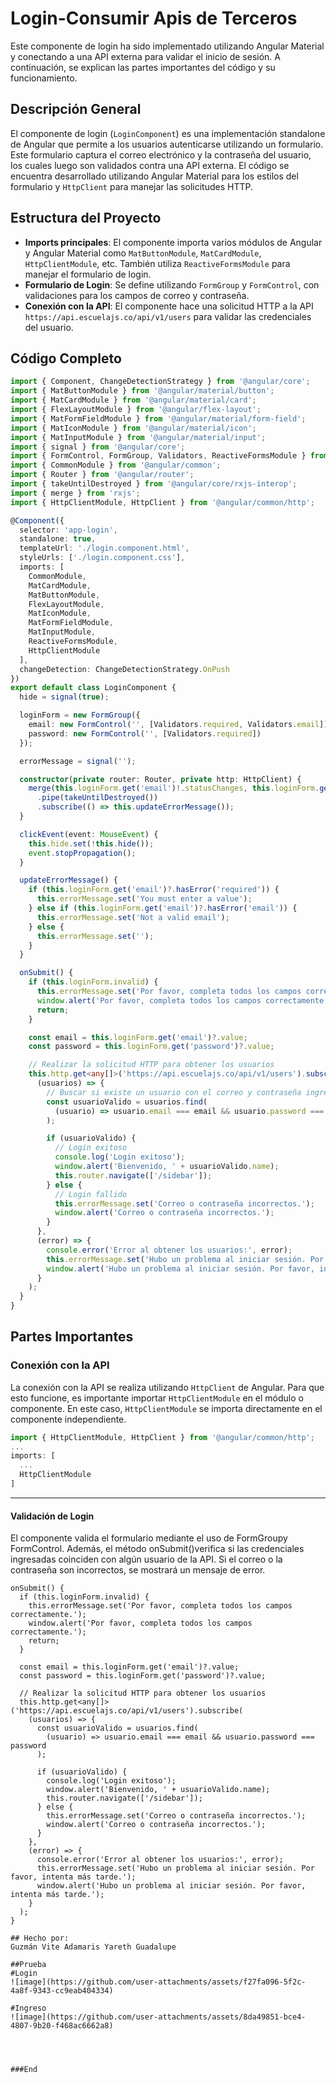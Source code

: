 # Login-Consumir Apis de Terceros

Este componente de login ha sido implementado utilizando Angular Material y conectando a una API externa para validar el inicio de sesión. A continuación, se explican las partes importantes del código y su funcionamiento.

## Descripción General

El componente de login (`LoginComponent`) es una implementación standalone de Angular que permite a los usuarios autenticarse utilizando un formulario. Este formulario captura el correo electrónico y la contraseña del usuario, los cuales luego son validados contra una API externa. El código se encuentra desarrollado utilizando Angular Material para los estilos del formulario y `HttpClient` para manejar las solicitudes HTTP.

## Estructura del Proyecto

- **Imports principales**: El componente importa varios módulos de Angular y Angular Material como `MatButtonModule`, `MatCardModule`, `HttpClientModule`, etc. También utiliza `ReactiveFormsModule` para manejar el formulario de login.
- **Formulario de Login**: Se define utilizando `FormGroup` y `FormControl`, con validaciones para los campos de correo y contraseña.
- **Conexión con la API**: El componente hace una solicitud HTTP a la API `https://api.escuelajs.co/api/v1/users` para validar las credenciales del usuario.

## Código Completo

```typescript
import { Component, ChangeDetectionStrategy } from '@angular/core';
import { MatButtonModule } from '@angular/material/button';
import { MatCardModule } from '@angular/material/card';
import { FlexLayoutModule } from '@angular/flex-layout';
import { MatFormFieldModule } from '@angular/material/form-field';
import { MatIconModule } from '@angular/material/icon';
import { MatInputModule } from '@angular/material/input';
import { signal } from '@angular/core';
import { FormControl, FormGroup, Validators, ReactiveFormsModule } from '@angular/forms';
import { CommonModule } from '@angular/common';
import { Router } from '@angular/router';
import { takeUntilDestroyed } from '@angular/core/rxjs-interop';
import { merge } from 'rxjs';
import { HttpClientModule, HttpClient } from '@angular/common/http';

@Component({
  selector: 'app-login',
  standalone: true,
  templateUrl: './login.component.html',
  styleUrls: ['./login.component.css'],
  imports: [
    CommonModule,
    MatCardModule,
    MatButtonModule,
    FlexLayoutModule,
    MatIconModule,
    MatFormFieldModule,
    MatInputModule,
    ReactiveFormsModule,
    HttpClientModule
  ],
  changeDetection: ChangeDetectionStrategy.OnPush
})
export default class LoginComponent {
  hide = signal(true);

  loginForm = new FormGroup({
    email: new FormControl('', [Validators.required, Validators.email]),
    password: new FormControl('', [Validators.required])
  });

  errorMessage = signal('');

  constructor(private router: Router, private http: HttpClient) {
    merge(this.loginForm.get('email')!.statusChanges, this.loginForm.get('email')!.valueChanges)
      .pipe(takeUntilDestroyed())
      .subscribe(() => this.updateErrorMessage());
  }

  clickEvent(event: MouseEvent) {
    this.hide.set(!this.hide());
    event.stopPropagation();
  }

  updateErrorMessage() {
    if (this.loginForm.get('email')?.hasError('required')) {
      this.errorMessage.set('You must enter a value');
    } else if (this.loginForm.get('email')?.hasError('email')) {
      this.errorMessage.set('Not a valid email');
    } else {
      this.errorMessage.set('');
    }
  }

  onSubmit() {
    if (this.loginForm.invalid) {
      this.errorMessage.set('Por favor, completa todos los campos correctamente.');
      window.alert('Por favor, completa todos los campos correctamente.');
      return;
    }

    const email = this.loginForm.get('email')?.value;
    const password = this.loginForm.get('password')?.value;

    // Realizar la solicitud HTTP para obtener los usuarios
    this.http.get<any[]>('https://api.escuelajs.co/api/v1/users').subscribe(
      (usuarios) => {
        // Buscar si existe un usuario con el correo y contraseña ingresados
        const usuarioValido = usuarios.find(
          (usuario) => usuario.email === email && usuario.password === password
        );

        if (usuarioValido) {
          // Login exitoso
          console.log('Login exitoso');
          window.alert('Bienvenido, ' + usuarioValido.name);
          this.router.navigate(['/sidebar']);
        } else {
          // Login fallido
          this.errorMessage.set('Correo o contraseña incorrectos.');
          window.alert('Correo o contraseña incorrectos.');
        }
      },
      (error) => {
        console.error('Error al obtener los usuarios:', error);
        this.errorMessage.set('Hubo un problema al iniciar sesión. Por favor, intenta más tarde.');
        window.alert('Hubo un problema al iniciar sesión. Por favor, intenta más tarde.');
      }
    );
  }
}
```
## Partes Importantes

### Conexión con la API

La conexión con la API se realiza utilizando `HttpClient` de Angular. Para que esto funcione, es importante importar `HttpClientModule` en el módulo o componente. En este caso, `HttpClientModule` se importa directamente en el componente independiente.

```typescript
import { HttpClientModule, HttpClient } from '@angular/common/http';
...
imports: [
  ...
  HttpClientModule
]
```


------------



#### Validación de Login
El componente valida el formulario mediante el uso de FormGroupy FormControl. Además, el método onSubmit()verifica si las credenciales ingresadas coinciden con algún usuario de la API. Si el correo o la contraseña son incorrectos, se mostrará un mensaje de error.

```
onSubmit() {
  if (this.loginForm.invalid) {
    this.errorMessage.set('Por favor, completa todos los campos correctamente.');
    window.alert('Por favor, completa todos los campos correctamente.');
    return;
  }

  const email = this.loginForm.get('email')?.value;
  const password = this.loginForm.get('password')?.value;

  // Realizar la solicitud HTTP para obtener los usuarios
  this.http.get<any[]>('https://api.escuelajs.co/api/v1/users').subscribe(
    (usuarios) => {
      const usuarioValido = usuarios.find(
        (usuario) => usuario.email === email && usuario.password === password
      );

      if (usuarioValido) {
        console.log('Login exitoso');
        window.alert('Bienvenido, ' + usuarioValido.name);
        this.router.navigate(['/sidebar']);
      } else {
        this.errorMessage.set('Correo o contraseña incorrectos.');
        window.alert('Correo o contraseña incorrectos.');
      }
    },
    (error) => {
      console.error('Error al obtener los usuarios:', error);
      this.errorMessage.set('Hubo un problema al iniciar sesión. Por favor, intenta más tarde.');
      window.alert('Hubo un problema al iniciar sesión. Por favor, intenta más tarde.');
    }
  );
}
```
````
## Hecho por:
Guzmán Vite Adamaris Yareth Guadalupe

##Prueba
#Login
![image](https://github.com/user-attachments/assets/f27fa096-5f2c-4a8f-9343-cc9eab404334)

#Ingreso
![image](https://github.com/user-attachments/assets/8da49851-bce4-4807-9b20-f468ac6662a8)




###End
